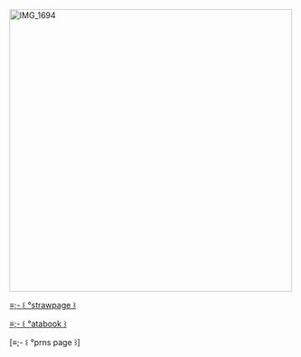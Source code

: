 <img width="500" height="500" alt="IMG_1694" src="https://github.com/user-attachments/assets/6d9fcc29-d948-4a19-baa7-881cd52785b7" />

[≡;- ꒰ °strawpage ꒱](https://paparazzimurderparty.straw.page/) 

[≡;- ꒰ °atabook ꒱](https://cubibibibism.atabook.org/)

[≡;- ꒰ °prns page ꒱]

